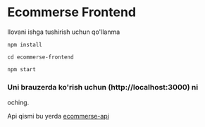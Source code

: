 # Ecommerse Frontend
<p>Ilovani ishga tushirish uchun qo'llanma</p>

```
npm install
```

```
cd ecommerse-frontend
```

```
npm start
```



### Uni brauzerda ko'rish uchun (http://localhost:3000) ni
oching.

<p>Api qismi bu yerda <a href="https://github.com/rshehroz1/ecommerse-api">ecommerse-api</a></p>
